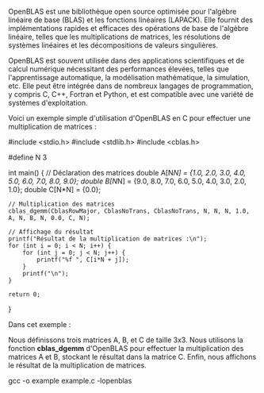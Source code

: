 OpenBLAS est une bibliothèque open source optimisée pour l'algèbre linéaire de base (BLAS) et les fonctions linéaires (LAPACK). 
Elle fournit des implémentations rapides et efficaces des opérations de base de l'algèbre linéaire, telles que les multiplications de matrices, 
les résolutions de systèmes linéaires et les décompositions de valeurs singulières.

OpenBLAS est souvent utilisée dans des applications scientifiques et de calcul numérique nécessitant des performances élevées, 
telles que l'apprentissage automatique, la modélisation mathématique, la simulation, etc. Elle peut être intégrée dans de nombreux langages de programmation, 
y compris C, C++, Fortran et Python, et est compatible avec une variété de systèmes d'exploitation.

Voici un exemple simple d'utilisation d'OpenBLAS en C pour effectuer une multiplication de matrices :

#include <stdio.h>
#include <stdlib.h>
#include <cblas.h>

#define N 3

int main() {
    // Déclaration des matrices
    double A[N*N] = {1.0, 2.0, 3.0,
                     4.0, 5.0, 6.0,
                     7.0, 8.0, 9.0};
    double B[N*N] = {9.0, 8.0, 7.0,
                     6.0, 5.0, 4.0,
                     3.0, 2.0, 1.0};
    double C[N*N] = {0.0};

    // Multiplication des matrices
    cblas_dgemm(CblasRowMajor, CblasNoTrans, CblasNoTrans, N, N, N, 1.0, A, N, B, N, 0.0, C, N);

    // Affichage du résultat
    printf("Résultat de la multiplication de matrices :\n");
    for (int i = 0; i < N; i++) {
        for (int j = 0; j < N; j++) {
            printf("%f ", C[i*N + j]);
        }
        printf("\n");
    }

    return 0;
}

Dans cet exemple :

Nous définissons trois matrices A, B, et C de taille 3x3.
Nous utilisons la fonction **cblas_dgemm** d'OpenBLAS pour effectuer la multiplication des matrices A et B, stockant le résultat dans la matrice C.
Enfin, nous affichons le résultat de la multiplication de matrices.

gcc -o example example.c -lopenblas

